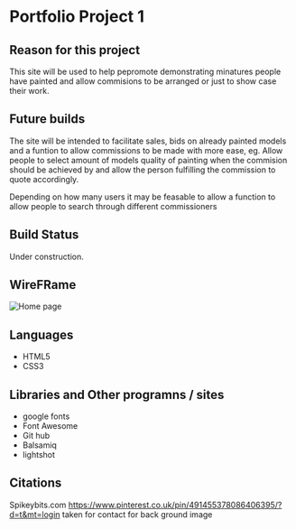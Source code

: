 # Portfolio Project 1 

## Reason for this project 

This site will be used to help pepromote demonstrating minatures people have painted and allow commisions to be arranged or just to show case their work.

## Future builds 

The site will be intended to facilitate sales, bids on already painted models and a funtion to allow commissions to be made with more ease, eg. Allow people to select amount of models quality of painting when the commision should be achieved by and allow the person fulfilling the commission to quote accordingly.

Depending on how many users it may be feasable to allow a function to allow people to search through different commissioners

## Build Status 

Under construction.

## WireFRame 


![Home page](../assets/images/wireframe-first-project1.png)


## Languages

* HTML5
* CSS3

## Libraries and Other programns / sites

* google fonts
* Font Awesome
* Git hub
* Balsamiq
* lightshot

## Citations

Spikeybits.com
https://www.pinterest.co.uk/pin/491455378086406395/?d=t&mt=login taken for contact for back ground image


